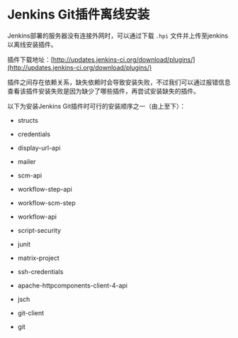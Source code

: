 # Jenkins Git插件离线安装

Jenkins部署的服务器没有连接外网时，可以通过下载 `.hpi` 文件并上传至jenkins以离线安装插件。

插件下载地址：[http://updates.jenkins-ci.org/download/plugins/](http://updates.jenkins-ci.org/download/plugins/)

插件之间存在依赖关系，缺失依赖时会导致安装失败，不过我们可以通过报错信息查看该插件安装失败是因为缺少了哪些插件，再尝试安装缺失的插件。

以下为安装Jenkins Git插件时可行的安装顺序之一（由上至下）：

- structs

- credentials

- display-url-api

- mailer

- scm-api

- workflow-step-api

- workflow-scm-step

- workflow-api

- script-security

- junit

- matrix-project

- ssh-credentials

- apache-httpcomponents-client-4-api

- jsch

- git-client

- git

